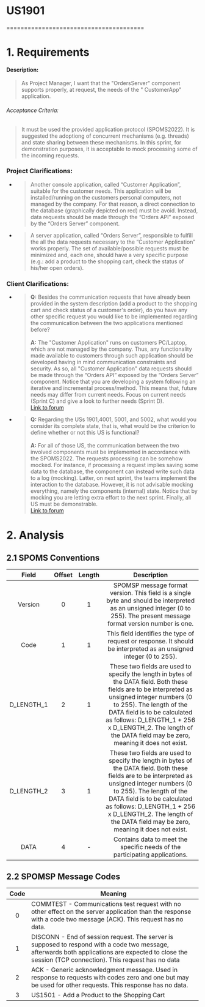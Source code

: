 # US1901
=======================================

# 1. Requirements

#### Description:

> As Project Manager, I want that the "OrdersServer" component supports properly, at request, the needs of the "
> CustomerApp" application.

###### Acceptance Criteria:

> It must be used the provided application protocol (SPOMS2022).
> It is suggested the adoptiong of concurrent mechanisms (e.g. threads) and state sharing between these mechanisms.
> In this sprint, for demonstration purposes, it is acceptable to mock processing some of the incoming requests.

### Project Clarifications:

* > Another console application, called “Customer Application”, suitable for the customer needs. This application will be installed/running on the customers personal computers, not managed by the company. For that reason, a direct connection to the database (graphically depicted on red) must be avoid. Instead, data requests should be made through the “Orders API” exposed by the “Orders Server” component.

* > A server application, called “Orders Server”, responsible to fulfill the all the data requests necessary to the “Customer Application” works properly. The set of available/possible requests must be minimized and, each one, should have a very specific purpose (e.g.: add a product to the shopping cart, check the status of his/her open orders).

### Client Clarifications:

* > **Q:** Besides the communication requests that have already been provided in the system description (add a product to the shopping cart and check status of a customer's order), do you have any other specific request you would like to be implemented regarding the communication between the two applications mentioned before?
  <br><br>
  > **A:**
  > The "Customer Application" runs on customers PC/Laptop, which are not managed by the company.
  > Thus, any functionality made available to customers through such application should be developed having in mind communication constraints and security. As so, all "Customer Application" data requests should be made through the “Orders API” exposed by the “Orders Server” component.
  > Notice that you are developing a system following an iterative and incremental process/method. This means that, future needs may differ from current needs. Focus on current needs (Sprint C) and give a look to further needs (Sprint D).
  > <br>[Link to forum](https://moodle.isep.ipp.pt/mod/forum/discuss.php?d=16598#p21292)

* > **Q:** Regarding the USs 1901,4001, 5001, and 5002, what would you consider its complete state, that is, what would be the criterion to define whether or not this US is functional?
  <br><br>
  > **A:**
  > For all of those US, the communication between the two involved components must be implemented in accordance with the SPOMS2022. The requests processing can be somehow mocked. For instance, if processing a request implies saving some data to the database, the component can instead write such data to a log (mocking). Latter, on next sprint, the teams implement the interaction to the database.
  > However, it is not advisable mocking everything, namely the components (internal) state. Notice that by mocking you are letting extra effort to the next sprint.
  > Finally, all US must be demonstrable.
  > <br>[Link to forum](https://moodle.isep.ipp.pt/mod/forum/discuss.php?d=16437#p21096)

# 2. Analysis

## 2.1 SPOMS Conventions

|   Field    | Offset | Length |                                                                                                                                                         Description                                                                                                                                                          |
|:----------:|:------:|:------:|:----------------------------------------------------------------------------------------------------------------------------------------------------------------------------------------------------------------------------------------------------------------------------------------------------------------------------:|
|  Version   |   0    |   1    |                                                                          SPOMSP message format version. This field is a single byte and should be interpreted as an unsigned integer (0 to 255). The present message format version number is one.                                                                           |
|    Code    |   1    |   1    |                                                                                                      This field identifies the type of request or response. It should be interpreted as an unsigned integer (0 to 255).                                                                                                      |
| D_LENGTH_1 |   2    |   1    | These two fields are used to specify the length in bytes of the DATA field. Both these fields are to be interpreted as unsigned integer numbers (0 to 255). The length of the DATA field is to be calculated as follows: D_LENGTH_1 + 256 x D_LENGTH_2. The length of the DATA field may be zero, meaning it does not exist. |
| D_LENGTH_2 |   3    |   1    | These two fields are used to specify the length in bytes of the DATA field. Both these fields are to be interpreted as unsigned integer numbers (0 to 255). The length of the DATA field is to be calculated as follows: D_LENGTH_1 + 256 x D_LENGTH_2. The length of the DATA field may be zero, meaning it does not exist. |
|    DATA    |   4    |   -    |                                                                                                                         Contains data to meet the specific needs of the participating applications.                                                                                                                          |

## 2.2 SPOMSP Message Codes

| Code | Meaning                                                                                                                                                                                                |
|:----:|--------------------------------------------------------------------------------------------------------------------------------------------------------------------------------------------------------|
|  0   | COMMTEST - Communications test request with no other effect on the server application than the response with a code two message (ACK). This request has no data.                                       |
|  1   | DISCONN - End of session request. The server is supposed to respond with a code two message, afterwards both applications are expected to close the session (TCP connection). This request has no data |
|  2   | ACK - Generic acknowledgment message. Used in response to requests with codes zero and one but may be used for other requests. This response has no data.                                              |
|  3   | US1501 - Add a Product to the Shopping Cart                                                                                                                                                            |
